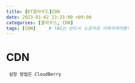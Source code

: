 ```yaml
---
title: [KT클라우드]CDN
date: 2023-01-02 23:23:00 +09:00
categories: [클라우드, CDN]
tags: [CDN]		# TAG는 반드시 소문자로 이루어져야함!
---
```




# CDN

```
 설정 방법은 CloudBerry
```
